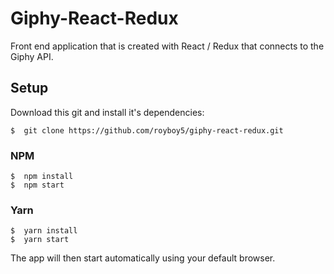 # Giphy-React-Redux
Front end application that is created with React / Redux that connects to the Giphy API.

## Setup
Download this git and install it's dependencies:

```
$  git clone https://github.com/royboy5/giphy-react-redux.git 
```

### NPM
```
$  npm install
$  npm start
```

### Yarn
```
$  yarn install
$  yarn start
```

The app will then start automatically using your default browser.